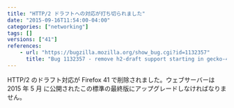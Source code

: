 ```yaml
---
title: "HTTP/2 ドラフトへの対応が打ち切られました"
date: "2015-09-16T11:54:00-04:00"
categories: ["networking"]
tags: []
versions: ["41"]
references:
    - url: "https://bugzilla.mozilla.org/show_bug.cgi?id=1132357"
      title: "Bug 1132357 - remove h2-draft support starting in gecko-40"
---
```

HTTP/2 のドラフト対応が Firefox 41 で削除されました。ウェブサーバーは <time datetime="2015-05">2015 年 5 月</time> に公開されたこの標準の最終版にアップグレードしなければなりません。
